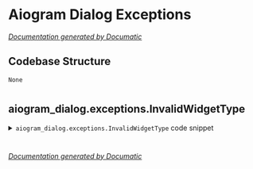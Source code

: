 # Aiogram Dialog Exceptions

[_Documentation generated by Documatic_](https://www.documatic.com)

<!---Documatic-section-Codebase Structure-start--->
## Codebase Structure

<!---Documatic-block-system_architecture-start--->
```mermaid
None
```
<!---Documatic-block-system_architecture-end--->

# #
<!---Documatic-section-Codebase Structure-end--->

<!---Documatic-section-aiogram_dialog.exceptions.InvalidWidgetType-start--->
## aiogram_dialog.exceptions.InvalidWidgetType

<!---Documatic-section-InvalidWidgetType-start--->
<!---Documatic-block-aiogram_dialog.exceptions.InvalidWidgetType-start--->
<details>
	<summary><code>aiogram_dialog.exceptions.InvalidWidgetType</code> code snippet</summary>

```python
class InvalidWidgetType(InvalidWidget):
    pass
```
</details>
<!---Documatic-block-aiogram_dialog.exceptions.InvalidWidgetType-end--->
<!---Documatic-section-InvalidWidgetType-end--->

# #
<!---Documatic-section-aiogram_dialog.exceptions.InvalidWidgetType-end--->

[_Documentation generated by Documatic_](https://www.documatic.com)